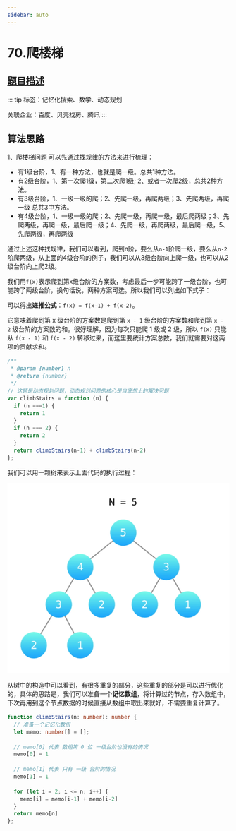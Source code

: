 ```yaml
---
sidebar: auto
---
```


# 70.爬楼梯
## [题目描述](https://leetcode-cn.com/problems/climbing-stairs/)

::: tip
标签：记忆化搜索、数学、动态规划

关联企业：百度、贝壳找房、腾讯
:::

## 算法思路
1、爬楼梯问题 可以先通过找规律的方法来进行梳理：

- 有1级台阶，1、有一种方法，也就是爬一级。总共1种方法。
- 有2级台阶，1、第一次爬1级，第二次爬1级;  2、或者一次爬2级，总共2种方法。
- 有3级台阶，1、一级一级的爬；2、先爬一级，再爬两级；3、先爬两级，再爬一级  总共3中方法。
- 有4级台阶，1、一级一级的爬；2、先爬一级，再爬一级，最后爬两级；3、先爬两级，再爬一级，最后爬一级；4、先爬一级，再爬两级，最后爬一级，5、先爬两级，再爬两级

通过上述这种找规律，我们可以看到，爬到n阶，要么从`n-1`阶爬一级，要么从`n-2`阶爬两级，从上面的4级台阶的例子，我们可以从3级台阶向上爬一级，也可以从2级台阶向上爬2级。

我们用`f(x)`表示爬到第x级台阶的方案数，考虑最后一步可能跨了一级台阶，也可能跨了两级台阶，换句话说，两种方案可选。所以我们可以列出如下式子：

可以得出**递推公式**：`f(x) = f(x-1) + f(x-2)`。

它意味着爬到第 x 级台阶的方案数是爬到第 `x - 1` 级台阶的方案数和爬到第 `x - 2` 级台阶的方案数的和。很好理解，因为每次只能爬 1 级或 2 级，所以 `f(x)` 只能从 `f(x - 1)` 和 `f(x - 2)` 转移过来，而这里要统计方案总数，我们就需要对这两项的贡献求和。

```js
/**
 * @param {number} n
 * @return {number}
 */
// 这题是动态规划问题，动态规划问题的核心是自底想上的解决问题
var climbStairs = function (n) {
  if (n ===1) {
    return 1
  }
  if (n === 2) {
    return 2
  }
  return climbStairs(n-1) + climbStairs(n-2)
};
```

我们可以用一颗树来表示上面代码的执行过程：

![递归树](../../images/leetcode/70/01.png)

从树中的构造中可以看到，有很多重复的部分，这些重复的部分是可以进行优化的，具体的思路是，我们可以准备一个**记忆数组**，将计算过的节点，存入数组中，下次再用到这个节点数据的时候直接从数组中取出来就好，不需要重复计算了。

```ts
function climbStairs(n: number): number {
  // 准备一个记忆化数组
  let memo: number[] = [];
  
  // memo[0] 代表 数组第 0 位 一级台阶也没有的情况
  memo[0] = 1
  
  // memo[1] 代表 只有 一级 台阶的情况
  memo[1] = 1

  for (let i = 2; i <= n; i++) {
    memo[i] = memo[i-1] + memo[i-2]
  }
  return memo[n]
};
```
